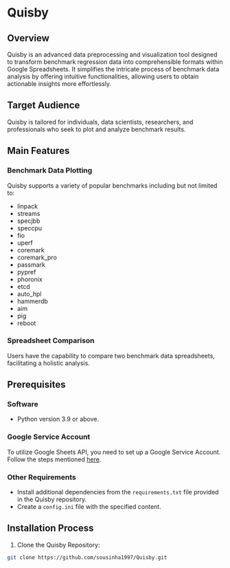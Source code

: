 # Quisby

## Overview

Quisby is an advanced data preprocessing and visualization tool designed to transform benchmark regression data into comprehensible formats within Google Spreadsheets. It simplifies the intricate process of benchmark data analysis by offering intuitive functionalities, allowing users to obtain actionable insights more effortlessly.

## Target Audience

Quisby is tailored for individuals, data scientists, researchers, and professionals who seek to plot and analyze benchmark results.

## Main Features

### Benchmark Data Plotting

Quisby supports a variety of popular benchmarks including but not limited to:
- linpack
- streams
- specjbb
- speccpu
- fio
- uperf
- coremark
- coremark_pro
- passmark
- pypref
- phoronix
- etcd
- auto_hpl
- hammerdb
- aim
- pig
- reboot

### Spreadsheet Comparison

Users have the capability to compare two benchmark data spreadsheets, facilitating a holistic analysis.

## Prerequisites

### Software

- Python version 3.9 or above.

### Google Service Account

To utilize Google Sheets API, you need to set up a Google Service Account. Follow the steps mentioned [here](https://docs.google.com/document/d/19M2sG6BZXch7F91oYmAKtMlgrhjc0Z749PmF8YeugVE/edit).

### Other Requirements

- Install additional dependencies from the `requirements.txt` file provided in the Quisby repository.
- Create a `config.ini` file with the specified content.

## Installation Process

1. Clone the Quisby Repository:

```bash
git clone https://github.com/sousinha1997/Quisby.git
